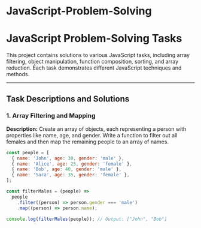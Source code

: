 # JavaScript-Problem-Solving

# JavaScript Problem-Solving Tasks

This project contains solutions to various JavaScript tasks, including array filtering, object manipulation, function composition, sorting, and array reduction. Each task demonstrates different JavaScript techniques and methods.

---

## Task Descriptions and Solutions

### 1. Array Filtering and Mapping

**Description:** Create an array of objects, each representing a person with properties like name, age, and gender. Write a function to filter out all females and then map the remaining people to an array of names.

```javascript
const people = [
  { name: 'John', age: 30, gender: 'male' },
  { name: 'Alice', age: 25, gender: 'female' },
  { name: 'Bob', age: 40, gender: 'male' },
  { name: 'Sara', age: 35, gender: 'female' },
];

const filterMales = (people) =>
  people
    .filter((person) => person.gender === 'male')
    .map((person) => person.name);

console.log(filterMales(people)); // Output: ["John", "Bob"]
```
